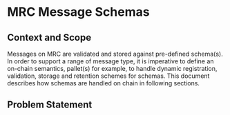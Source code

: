 # MRC Message Schemas

## Context and Scope

Messages on MRC are validated and stored against pre-defined schema(s). In order to support a range of message type, it is imperative to define an on-chain semantics, pallet(s) for example, to handle dynamic registration, validation, storage and retention schemes for schemas.
This document describes how schemas are handled on chain in following sections.

## Problem Statement
